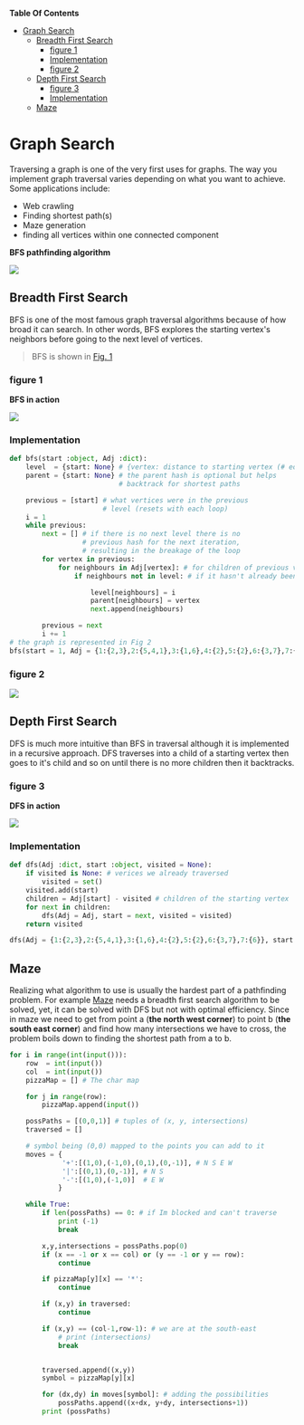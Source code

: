 **Table Of Contents**
<!-- TOC -->

- [Graph Search](#graph-search)
    - [Breadth First Search](#breadth-first-search)
        - [figure 1](#figure-1)
        - [Implementation](#implementation)
        - [figure 2](#figure-2)
    - [Depth First Search](#depth-first-search)
        - [figure 3](#figure-3)
        - [Implementation](#implementation-1)
    - [Maze](#maze)

<!-- /TOC -->

# Graph Search
Traversing a graph is one of the very first uses for graphs. The way you implement graph traversal varies depending on what you want to achieve. Some applications include:
+ Web crawling
+ Finding shortest path(s)
+ Maze generation
+ finding all vertices within one connected component

**BFS pathfinding algorithm**

![](Images/gif1.gif)
## Breadth First Search
BFS is one of the most famous graph traversal algorithms because of how broad it can search. In other words, BFS explores the starting vertex's neighbors before going to the next level of vertices.
> BFS is shown in [Fig. 1](###figure-1)

### figure 1
**BFS in action**

![](Images/gif2.gif)

### Implementation
```python
def bfs(start :object, Adj :dict):
    level  = {start: None} # {vertex: distance to starting vertex (# edges)}
    parent = {start: None} # the parent hash is optional but helps
                           # backtrack for shortest paths

    previous = [start] # what vertices were in the previous
                       # level (resets with each loop)
    i = 1
    while previous:
        next = [] # if there is no next level there is no
                  # previous hash for the next iteration,
                  # resulting in the breakage of the loop
        for vertex in previous:
            for neighbours in Adj[vertex]: # for children of previous vertices
                if neighbours not in level: # if it hasn't already been traversed

                    level[neighbours] = i
                    parent[neighbours] = vertex
                    next.append(neighbours)

        previous = next
        i += 1
# the graph is represented in Fig 2
bfs(start = 1, Adj = {1:{2,3},2:{5,4,1},3:{1,6},4:{2},5:{2},6:{3,7},7:{6}})
```

### figure 2
![](Images/img5.png)

## Depth First Search
DFS is much more intuitive than BFS in traversal although it is implemented in a recursive approach.
DFS traverses into a child of a starting vertex then goes to it's child and so on until there is no more children then it backtracks.

### figure 3
**DFS in action**

![](Images/gif3.gif)

### Implementation
```python
def dfs(Adj :dict, start :object, visited = None):
    if visited is None: # verices we already traversed
        visited = set()
    visited.add(start)
    children = Adj[start] - visited # children of the starting vertex
    for next in children:
        dfs(Adj = Adj, start = next, visited = visited)
    return visited

dfs(Adj = {1:{2,3},2:{5,4,1},3:{1,6},4:{2},5:{2},6:{3,7},7:{6}}, start = 1)
```

## Maze
Realizing what algorithm to use is usually the hardest part of a pathfinding problem. For example [Maze](http://wcipeg.com/problem/ccc08s3) needs a breadth first search algorithm to be solved, yet, it can be solved with DFS but not with optimal efficiency. Since in maze we need to get from point a (**the north west corner**) to point b (**the south east corner**) and find how many intersections we have to cross, the problem boils down to finding the shortest path from a to b.

```python
for i in range(int(input())):
    row  = int(input())
    col  = int(input())
    pizzaMap = [] # The char map

    for j in range(row):
        pizzaMap.append(input())

    possPaths = [(0,0,1)] # tuples of (x, y, intersections)
    traversed = []

    # symbol being (0,0) mapped to the points you can add to it
    moves = {
             '+':[(1,0),(-1,0),(0,1),(0,-1)], # N S E W
             '|':[(0,1),(0,-1)], # N S
             '-':[(1,0),(-1,0)]  # E W
            }

    while True:
        if len(possPaths) == 0: # if Im blocked and can't traverse
            print (-1)
            break

        x,y,intersections = possPaths.pop(0)
        if (x == -1 or x == col) or (y == -1 or y == row):
            continue

        if pizzaMap[y][x] == '*':
            continue

        if (x,y) in traversed:
            continue

        if (x,y) == (col-1,row-1): # we are at the south-east
            # print (intersections)
            break


        traversed.append((x,y))
        symbol = pizzaMap[y][x]

        for (dx,dy) in moves[symbol]: # adding the possibilities
            possPaths.append((x+dx, y+dy, intersections+1))
        print (possPaths)
```
